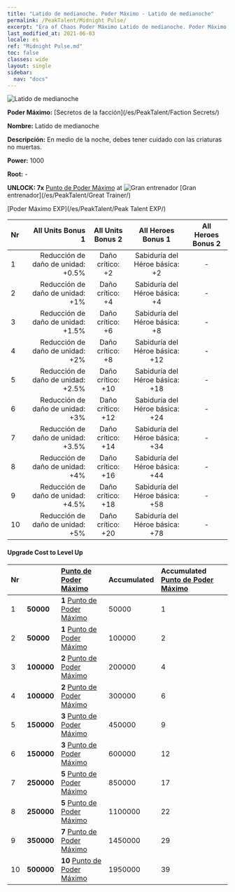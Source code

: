 ```yaml
---
title: "Latido de medianoche. Poder Máximo - Latido de medianoche"
permalink: /PeakTalent/Midnight Pulse/
excerpt: "Era of Chaos Poder Máximo Latido de medianoche. Poder Máximo Latido de medianoche. Latido de medianoche"
last_modified_at: 2021-06-03
locale: es
ref: "Midnight Pulse.md"
toc: false
classes: wide
layout: single
sidebar:
  nav: "docs"
---
```


  ![Latido de medianoche](/images/pt/talent_3009.png)

  **Poder Máximo:** [Secretos de la facción](/es/PeakTalent/Faction Secrets/)

  **Nombre:** Latido de medianoche

  **Descripción:** En medio de la noche, debes tener cuidado con las criaturas no muertas.

  **Power:** 1000

  **Root:** -

  **UNLOCK: 7x** [Punto de Poder Máximo](/ItemsES/con_934/) at ![Gran entrenador](/images/pt/talent_3001.png) [Gran entrenador](/es/PeakTalent/Great Trainer/)

  [Poder Máximo EXP](/es/PeakTalent/Peak Talent EXP/)

  | Nr | All Units Bonus 1 | All Units Bonus 2 | All Heroes Bonus 1 | All Heroes Bonus 2 |
  |:---|--------------:|:-------------:|:-------------:|:-------------:|
  | 1 | Reducción de daño de unidad: +0.5% | Daño crítico: +2 | Sabiduría del Héroe básica: +2 | - |
  | 2 | Reducción de daño de unidad: +1% | Daño crítico: +4 | Sabiduría del Héroe básica: +4 | - |
  | 3 | Reducción de daño de unidad: +1.5% | Daño crítico: +6 | Sabiduría del Héroe básica: +8 | - |
  | 4 | Reducción de daño de unidad: +2% | Daño crítico: +8 | Sabiduría del Héroe básica: +12 | - |
  | 5 | Reducción de daño de unidad: +2.5% | Daño crítico: +10 | Sabiduría del Héroe básica: +18 | - |
  | 6 | Reducción de daño de unidad: +3% | Daño crítico: +12 | Sabiduría del Héroe básica: +24 | - |
  | 7 | Reducción de daño de unidad: +3.5% | Daño crítico: +14 | Sabiduría del Héroe básica: +34 | - |
  | 8 | Reducción de daño de unidad: +4% | Daño crítico: +16 | Sabiduría del Héroe básica: +44 | - |
  | 9 | Reducción de daño de unidad: +4.5% | Daño crítico: +18 | Sabiduría del Héroe básica: +58 | - |
  | 10 | Reducción de daño de unidad: +5% | Daño crítico: +20 | Sabiduría del Héroe básica: +78 | - |


#### Upgrade Cost to Level Up

  | Nr | <i class="fas fa-coins"/> | [Punto de Poder Máximo](/ItemsES/con_934/) | Accumulated <i class="fas fa-coins"/> | Accumulated [Punto de Poder Máximo](/ItemsES/con_934/) |
  |:---|:--------------|:-------------|:-------------|:-------------|
  | 1 | **50000** | **1** [Punto de Poder Máximo](/ItemsES/con_934/) | 50000 | 1 |
  | 2 | **50000** | **1** [Punto de Poder Máximo](/ItemsES/con_934/) | 100000 | 2 |
  | 3 | **100000** | **2** [Punto de Poder Máximo](/ItemsES/con_934/) | 200000 | 4 |
  | 4 | **100000** | **2** [Punto de Poder Máximo](/ItemsES/con_934/) | 300000 | 6 |
  | 5 | **150000** | **3** [Punto de Poder Máximo](/ItemsES/con_934/) | 450000 | 9 |
  | 6 | **150000** | **3** [Punto de Poder Máximo](/ItemsES/con_934/) | 600000 | 12 |
  | 7 | **250000** | **5** [Punto de Poder Máximo](/ItemsES/con_934/) | 850000 | 17 |
  | 8 | **250000** | **5** [Punto de Poder Máximo](/ItemsES/con_934/) | 1100000 | 22 |
  | 9 | **350000** | **7** [Punto de Poder Máximo](/ItemsES/con_934/) | 1450000 | 29 |
  | 10 | **500000** | **10** [Punto de Poder Máximo](/ItemsES/con_934/) | 1950000 | 39 |
